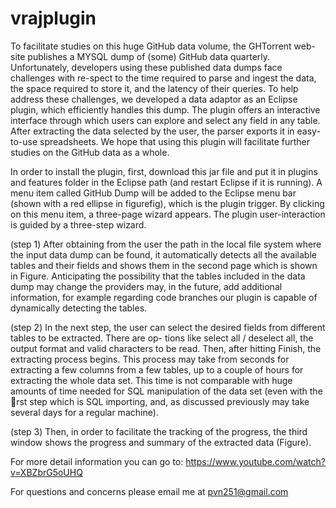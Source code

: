 # vrajplugin

To facilitate studies on this huge GitHub data volume, the GHTorrent web-site publishes a MYSQL dump of (some) GitHub data quarterly. Unfortunately, developers using these published data dumps face challenges with re-spect to the time required to parse and ingest the data, the space required to store it, and the latency of their queries.
To help address these challenges, we developed a data adaptor as an Eclipse plugin, which efficiently handles this dump.
The plugin offers an interactive interface through which users can explore and select any field in any table. After extracting the data selected by the user, the parser exports it in easy-to-use spreadsheets. We hope that using this plugin
will facilitate further studies on the GitHub data as a whole.

In order to install the plugin, first, download this jar file and put it in plugins and features folder in the Eclipse path (and restart Eclipse if it is running). A menu item called GitHub Dump  will be added to the Eclipse menu bar (shown with a red ellipse in figurefig), which is the plugin trigger. By clicking on this menu item, a three-page wizard appears.
The plugin user-interaction is guided by a three-step wizard.

(step 1) After obtaining from the user the path in the local file system where the input data dump can be found, it  automatically detects all the available tables and their fields and shows them in the second page which is shown in Figure. Anticipating the possibility that the tables included in the data dump may change the providers may, in the future, add additional information, for example regarding code branches our plugin is capable of dynamically detecting the tables.

(step 2) In the next step, the user can select the desired fields from different tables to be extracted. There are op-
tions like select all / deselect all, the output format and valid characters to be read. Then, after hitting Finish,
the extracting process begins. This process may take from seconds for extracting a few columns from a few tables, up
to a couple of hours for extracting the whole data set. This time is not comparable with huge amounts of time needed
for SQL manipulation of the data set (even with the rst step which is SQL importing, and, as discussed previously
may take several days for a regular machine).

(step 3) Then, in order to facilitate the tracking of the progress, the third window shows the progress and summary
of the extracted data (Figure).

For more detail information you can go to: https://www.youtube.com/watch?v=XBZbrG5oUHQ

For questions and concerns please email me at pvn251@gmail.com
